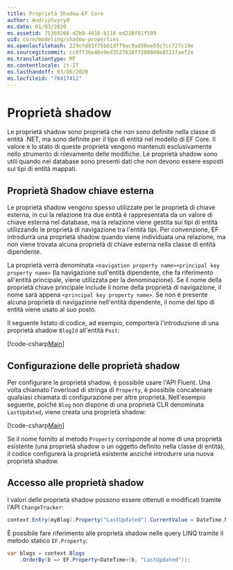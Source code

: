 ```yaml
---
title: Proprietà Shadow-EF Core
author: AndriySvyryd
ms.date: 01/03/2020
ms.assetid: 75369266-d2b9-4416-b118-ed238f81f599
uid: core/modeling/shadow-properties
ms.openlocfilehash: 229cfd83f75b01dff9ac9ad30ee55c7cc727c19e
ms.sourcegitcommit: cc0ff36e46e9ed3527638f7208000e8521faef2e
ms.translationtype: MT
ms.contentlocale: it-IT
ms.lasthandoff: 03/06/2020
ms.locfileid: "78417412"
---
```

# <a name="shadow-properties"></a>Proprietà shadow

Le proprietà shadow sono proprietà che non sono definite nella classe di entità .NET, ma sono definite per il tipo di entità nel modello di EF Core. Il valore e lo stato di queste proprietà vengono mantenuti esclusivamente nello strumento di rilevamento delle modifiche. Le proprietà shadow sono utili quando nel database sono presenti dati che non devono essere esposti sui tipi di entità mappati.

## <a name="foreign-key-shadow-properties"></a>Proprietà Shadow chiave esterna

Le proprietà shadow vengono spesso utilizzate per le proprietà di chiave esterna, in cui la relazione tra due entità è rappresentata da un valore di chiave esterna nel database, ma la relazione viene gestita sui tipi di entità utilizzando le proprietà di navigazione tra l'entità tipi. Per convenzione, EF introdurrà una proprietà shadow quando viene individuata una relazione, ma non viene trovata alcuna proprietà di chiave esterna nella classe di entità dipendente.

La proprietà verrà denominata `<navigation property name><principal key property name>` (la navigazione sull'entità dipendente, che fa riferimento all'entità principale, viene utilizzata per la denominazione). Se il nome della proprietà chiave principale include il nome della proprietà di navigazione, il nome sarà appena `<principal key property name>`. Se non è presente alcuna proprietà di navigazione nell'entità dipendente, il nome del tipo di entità viene usato al suo posto.

Il seguente listato di codice, ad esempio, comporterà l'introduzione di una proprietà shadow `BlogId` all'entità `Post`:

[!code-csharp[Main](../../../samples/core/Modeling/Conventions/ShadowForeignKey.cs?name=Conventions&highlight=21-23)]

## <a name="configuring-shadow-properties"></a>Configurazione delle proprietà shadow

Per configurare le proprietà shadow, è possibile usare l'API Fluent. Una volta chiamato l'overload di stringa di `Property`, è possibile concatenare qualsiasi chiamata di configurazione per altre proprietà. Nell'esempio seguente, poiché `Blog` non dispone di una proprietà CLR denominata `LastUpdated`, viene creata una proprietà shadow:

[!code-csharp[Main](../../../samples/core/Modeling/FluentAPI/ShadowProperty.cs?name=ShadowProperty&highlight=8)]

Se il nome fornito al metodo `Property` corrisponde al nome di una proprietà esistente (una proprietà shadow o un oggetto definito nella classe di entità), il codice configurerà la proprietà esistente anziché introdurre una nuova proprietà shadow.

## <a name="accessing-shadow-properties"></a>Accesso alle proprietà shadow

I valori delle proprietà shadow possono essere ottenuti e modificati tramite l'API `ChangeTracker`:

``` csharp
context.Entry(myBlog).Property("LastUpdated").CurrentValue = DateTime.Now;
```

È possibile fare riferimento alle proprietà shadow nelle query LINQ tramite il metodo statico `EF.Property`:

``` csharp
var blogs = context.Blogs
    .OrderBy(b => EF.Property<DateTime>(b, "LastUpdated"));
```
